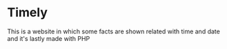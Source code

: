 # Timely
This is a website in which some facts are shown related with time and date and it's lastly made with PHP
